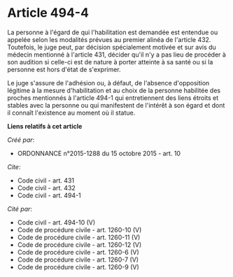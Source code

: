 # Article 494-4

La personne à l'égard de qui l'habilitation est demandée est entendue ou appelée selon les modalités prévues au premier
alinéa de l'article 432. Toutefois, le juge peut, par décision spécialement motivée et sur avis du médecin mentionné à
l'article 431, décider qu'il n'y a pas lieu de procéder à son audition si celle-ci est de nature à porter atteinte à sa santé
ou si la personne est hors d'état de s'exprimer.

Le juge s'assure de l'adhésion ou, à défaut, de l'absence d'opposition légitime à la mesure d'habilitation et au choix de la
personne habilitée des proches mentionnés à l'article 494-1 qui entretiennent des liens étroits et stables avec la personne
ou qui manifestent de l'intérêt à son égard et dont il connaît l'existence au moment où il statue.

**Liens relatifs à cet article**

_Créé par_:

  - ORDONNANCE n°2015-1288 du 15 octobre 2015 - art. 10

_Cite_:

  - Code civil - art. 431
  - Code civil - art. 432
  - Code civil - art. 494-1

_Cité par_:

  - Code civil - art. 494-10 (V)
  - Code de procédure civile - art. 1260-10 (V)
  - Code de procédure civile - art. 1260-11 (V)
  - Code de procédure civile - art. 1260-12 (V)
  - Code de procédure civile - art. 1260-6 (V)
  - Code de procédure civile - art. 1260-7 (V)
  - Code de procédure civile - art. 1260-9 (V)
